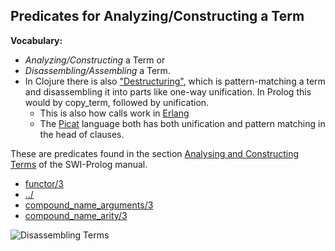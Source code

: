 ## Predicates for Analyzing/Constructing a Term

**Vocabulary:**

- *Analyzing/Constructing* a Term or 
- *Disassembling/Assembling* a Term.
- In Clojure there is also ["Destructuring"](https://clojure.org/guides/destructuring), which is pattern-matching a term and disassembling it into parts
  like one-way unification. In Prolog this would by copy_term, followed by unification.
  - This is also how calls work in [Erlang](https://en.wikipedia.org/wiki/Erlang_(programming_language))
  - The [Picat](http://picat-lang.org/) language both has both unification and pattern matching in the head of clauses.

These are predicates found in the section [Analysing and Constructing Terms](https://eu.swi-prolog.org/pldoc/man?section=manipterm) of the SWI-Prolog manual.

- [functor/3](https://eu.swi-prolog.org/pldoc/doc_for?object=functor/3)
- [../](https://eu.swi-prolog.org/pldoc/doc_for?object=(%3D..)/2) 
- [compound_name_arguments/3](https://eu.swi-prolog.org/pldoc/doc_for?object=compound_name_arguments/3)
- [compound_name_arity/3](https://eu.swi-prolog.org/pldoc/doc_for?object=compound_name_arity/3)


![Disassembling Terms](disassembling_terms/disassembling_terms.png)

